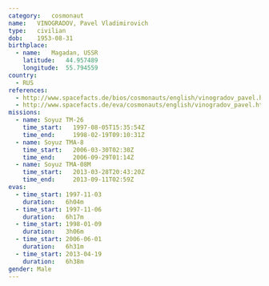 ```yaml
---
category:	cosmonaut
name:	VINOGRADOV, Pavel Vladimirovich 
type:	civilian
dob:	1953-08-31
birthplace:
  - name:	Magadan, USSR
    latitude:	44.957489
    longitude:	55.794559
country:
  - RUS
references:
  - http://www.spacefacts.de/bios/cosmonauts/english/vinogradov_pavel.htm
  - http://www.spacefacts.de/eva/cosmonauts/english/vinogradov_pavel.htm
missions:
  - name: Soyuz TM-26
    time_start:   1997-08-05T15:35:54Z
    time_end:     1998-02-19T09:10:31Z
  - name: Soyuz TMA-8
    time_start:   2006-03-30T02:30Z
    time_end:     2006-09-29T01:14Z
  - name: Soyuz TMA-08M
    time_start:   2013-03-28T20:43:20Z
    time_end:     2013-09-11T02:59Z
evas:
  - time_start: 1997-11-03
    duration:   6h04m
  - time_start: 1997-11-06
    duration:   6h17m
  - time_start: 1998-01-09
    duration:   3h06m
  - time_start: 2006-06-01
    duration:   6h31m
  - time_start: 2013-04-19
    duration:   6h38m
gender:	Male
---
```

